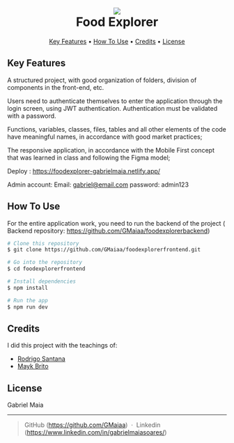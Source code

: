 
<h1 align="center">
  <br>
  <a href="https://www.figma.com/file/pyqnpGSHgGOUi20sfVaGzS/food-explorer-v2-(Community)-(Community)?type=design&node-id=201-1534&mode=design&t=0vQwIDvwR4WXI704-0"><img src="https://camo.githubusercontent.com/d2fa71fe5703df8a1408528a4e676d00d6cc61b64e3acda4c636b8d9a47e582a/68747470733a2f2f692e696d6775722e636f6d2f654f7750624f742e6a7067">
</a>
  <br>
  Food Explorer
  <br>
</h1>

<p align="center">
  <a href="#key-features">Key Features</a> •
  <a href="#how-to-use">How To Use</a> •
  <a href="#credits">Credits</a> •
  <a href="#license">License</a>
</p>


## Key Features


A structured project, with good organization of folders, division of components in the front-end, etc.

Users need to authenticate themselves to enter the application through the login screen, using JWT authentication. Authentication must be validated with a password.

Functions, variables, classes, files, tables and all other elements of the code have meaningful names, in accordance with good market practices;

The responsive application, in accordance with the Mobile First concept that was learned in class and following the Figma model;

Deploy : https://foodexplorer-gabrielmaia.netlify.app/

Admin account: 
Email: gabriel@email.com
password: admin123


## How To Use


For the entire application work, you need to run the backend of the project ( Backend repository: https://github.com/GMaiaa/foodexplorerbackend)

```bash
# Clone this repository
$ git clone https://github.com/GMaiaa/foodexplorerfrontend.git

# Go into the repository
$ cd foodexplorerfrontend

# Install dependencies
$ npm install

# Run the app
$ npm run dev
```

## Credits

I did this project with the teachings of:

- [Rodrigo Santana](https://github.com/rodrigorgtic)
- [Mayk Brito](https://github.com/maykbrito)


## License

Gabriel Maia

---

> GitHub (https://github.com/GMaiaa) &nbsp;&middot;&nbsp;
> Linkedin (https://www.linkedin.com/in/gabrielmaiasoares/)
